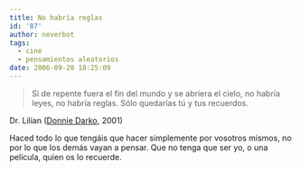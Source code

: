 ```yaml
---
title: No habría reglas
id: '87'
author: neverbot
tags:
  - cine
  - pensamientos aleatorios
date: 2006-09-20 18:25:09
---
```


> Si de repente fuera el fin del mundo y se abriera el cielo, no habría leyes, no habría reglas. Sólo quedarías tú y tus recuerdos.

Dr. Lilian ([Donnie Darko](http://www.imdb.com/title/tt0246578/), 2001)

Haced todo lo que tengáis que hacer simplemente por vosotros mismos, no por lo que los demás vayan a pensar. Que no tenga que ser yo, o una película, quien os lo recuerde.